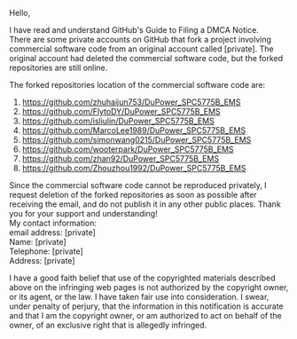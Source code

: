 Hello,

I have read and understand GitHub's Guide to Filing a DMCA Notice.  
There are some private accounts on GitHub that fork a project involving commercial software code from an original account called [private]. The original account had deleted the commercial software code, but the forked repositories are still online. 


The forked repositories location of the commercial software code are:

1) https://github.com/zhuhaijun753/DuPower_SPC5775B_EMS  
2) https://github.com/FlytoDY/DuPower_SPC5775B_EMS  
3) https://github.com/isliulin/DuPower_SPC5775B_EMS  
4) https://github.com/MarcoLee1989/DuPower_SPC5775B_EMS  
5) https://github.com/simonwang0215/DuPower_SPC5775B_EMS  
6) https://github.com/wooterpark/DuPower_SPC5775B_EMS  
7) https://github.com/zhan92/DuPower_SPC5775B_EMS  
8) https://github.com/Zhouzhou1992/DuPower_SPC5775B_EMS  

Since the commercial software code cannot be reproduced privately, I request deletion of the forked repositories as soon as possible after receiving the email, and do not publish it in any other public places. Thank you for your support and understanding!  
My contact information:   
email address: [private]  
Name: [private]   
Telephone: [private]  
Address: [private]

I have a good faith belief that use of the copyrighted materials described above on the infringing web pages is not authorized by the copyright owner, or its agent, or the law. I have taken fair use into consideration. I swear, under penalty of perjury, that the information in this notification is accurate and that I am the copyright owner, or am authorized to act on behalf of the owner, of an exclusive right that is allegedly infringed.
